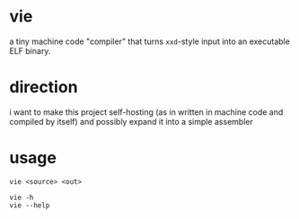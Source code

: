 # vie
a tiny machine code "compiler" that turns `xxd`-style input into an executable ELF binary.

# direction
i want to make this project self-hosting (as in written in machine code and compiled by itself) and possibly expand it into a simple assembler

# usage
```
vie <source> <out>

vie -h
vie --help
```
